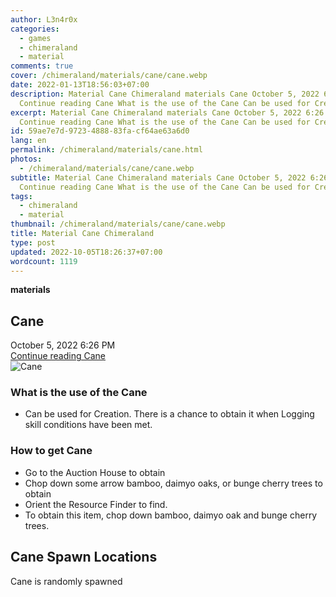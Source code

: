 ```yaml
---
author: L3n4r0x
categories:
  - games
  - chimeraland
  - material
comments: true
cover: /chimeraland/materials/cane/cane.webp
date: 2022-01-13T18:56:03+07:00
description: Material Cane Chimeraland materials Cane October 5, 2022 6:26 PM
  Continue reading Cane What is the use of the Cane Can be used for Cre
excerpt: Material Cane Chimeraland materials Cane October 5, 2022 6:26 PM
  Continue reading Cane What is the use of the Cane Can be used for Cre
id: 59ae7e7d-9723-4888-83fa-cf64ae63a6d0
lang: en
permalink: /chimeraland/materials/cane.html
photos:
  - /chimeraland/materials/cane/cane.webp
subtitle: Material Cane Chimeraland materials Cane October 5, 2022 6:26 PM
  Continue reading Cane What is the use of the Cane Can be used for Cre
tags:
  - chimeraland
  - material
thumbnail: /chimeraland/materials/cane/cane.webp
title: Material Cane Chimeraland
type: post
updated: 2022-10-05T18:26:37+07:00
wordcount: 1119
---
```


<link
  rel="stylesheet"
  href="https://rawcdn.githack.com/dimaslanjaka/Web-Manajemen/870a349/css/bootstrap-5-3-0-alpha3-wrapper.css"
/>
<section id="bootstrap-wrapper">
  <div data-bs-theme="dark">
    <div
      class="row g-0 border rounded overflow-hidden flex-md-row mb-4 shadow-sm position-relative bg-dark text-light"
    >
      <div class="col p-4 d-flex flex-column position-static">
        <strong class="d-inline-block mb-2 text-success">materials</strong>
        <h2 class="mb-0">Cane</h2>
        <div class="mb-1 text-muted">October 5, 2022 6:26 PM</div>
        <a
          href="/chimeraland/materials/cane.html"
          class="stretched-link d-none text-primary"
          >Continue reading Cane</a
        >
      </div>
      <div class="col-auto d-none d-md-block d-lg-block">
        <img
          src="https://www.webmanajemen.com/chimeraland/materials/cane/cane.webp"
          alt="Cane"
        />
      </div>
    </div>
    <div class="row">
      <div class="col-lg-6 col-12 mb-2">
        <div class="card">
          <div class="card-body">
            <h3 class="card-title">What is the use of the Cane</h3>
            <div class="card-text">
              <ul>
                <li>
                  Can be used for Creation. There is a chance to obtain it when
                  Logging skill conditions have been met.
                </li>
              </ul>
            </div>
          </div>
        </div>
      </div>
      <div class="col-lg-6 col-12 mb-2">
        <div class="card">
          <div class="card-body">
            <h3 class="card-title">How to get Cane</h3>
            <div class="card-text">
              <ul>
                <li>Go to the Auction House to obtain</li>
                <li>
                  Chop down some arrow bamboo, daimyo oaks, or bunge cherry
                  trees to obtain
                </li>
                <li>Orient the Resource Finder to find.</li>
                <li>
                  To obtain this item, chop down bamboo, daimyo oak and bunge
                  cherry trees.
                </li>
              </ul>
            </div>
          </div>
        </div>
      </div>
      <div class="col-12 mb-2">
        <h2>Cane Spawn Locations</h2>
        <p>Cane is randomly spawned</p>
      </div>
    </div>
  </div>
</section>